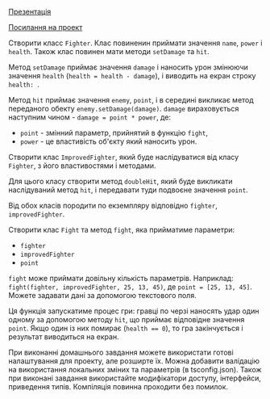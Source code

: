 [Презентація](https://docs.google.com/presentation/d/194Mj8NtLYbCx7CRfvdVhUCvQnZdYOlgAQfISSQ2xEFU/edit?usp=sharing)

[Посилання на проект](https://github.com/sahanr/ts-bsa-2017)

Створити класс `Fighter`. 
Клас повиненин приймати значення `name`, `power` і `health`. Також клас повинен мати методи `setDamage` та `hit`.

Метод `setDamage` приймає значення `damage` і наносить урон змінюючи значення `health` (`health = health - damage`),
і виводить на екран строку `health: `.

Метод `hit` приймає значення `enemy`, `point`, і в середині викликає метод переданого обекту `enemy.setDamage(damage)`.
`damage` вираховується наступним чином - `damage = point * power`, де: 
* `point` - змінний параметр, прийнятий в функцію `fight`,
* `power` - це властивість об'єкту який наносить урон.

Створити клас `ImprovedFighter`, який буде наслідуватися від класу `Fighter`, з його властивостями і методами.

Для цього класу створити метод `doubleHit`, який буде викликати наслідуваний метод `hit`,
і передавати туди подвоєне значення `point`.

Від обох класів породити по екземпляру відповідно `fighter`, `improvedFighter`.

Створити клас `Fight` та метод `fight`, яка прийматиме параметри:
* `fighter`
* `improvedFighter`
* `point`

`fight` може приймати довільну кількість параметрів. Наприклад: 
`fight(fighter, improvedFighter, 25, 13, 45)`, де `point = [25, 13, 45]`.
Можете задавати дані за допомогою текстового поля.

Ця функція запускатиме процес гри: гравці по черзі наносять удар один одному за допомогою методу `hit`,
що приймає відповідне значення `point`. Якщо один із них помирає (`health == 0`), то гра закінчується
і результат виводиться на екран.

При виконанні домашнього завдання можете використати готові налаштування для проекту, але розширте їх.
Можна добавити валідацію на використання локальних зміних та параметрів (в tsconfig.json).
Також при виконані завдання використайте модифікатори доступу, інтерфейси, приведення типів.
Компіляція повинна проходити без помилок.
